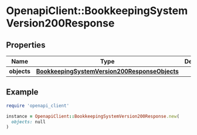 # OpenapiClient::BookkeepingSystemVersion200Response

## Properties

| Name | Type | Description | Notes |
| ---- | ---- | ----------- | ----- |
| **objects** | [**BookkeepingSystemVersion200ResponseObjects**](BookkeepingSystemVersion200ResponseObjects.md) |  | [optional] |

## Example

```ruby
require 'openapi_client'

instance = OpenapiClient::BookkeepingSystemVersion200Response.new(
  objects: null
)
```

